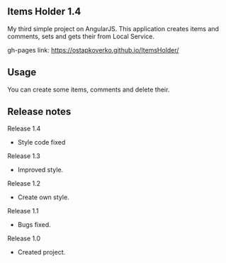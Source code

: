 Items Holder 1.4
------------------------

My third simple project on AngularJS.
This application creates items and comments, sets and gets their from Local Service.

gh-pages link: https://ostapkoverko.github.io/ItemsHolder/   

Usage
------------
You can create some items, comments and delete their.

Release notes
------------
Release 1.4
+ Style code fixed

Release 1.3
+ Improved style.

Release 1.2
+ Create own style.

Release 1.1
+ Bugs fixed.

Release 1.0
+ Created project.